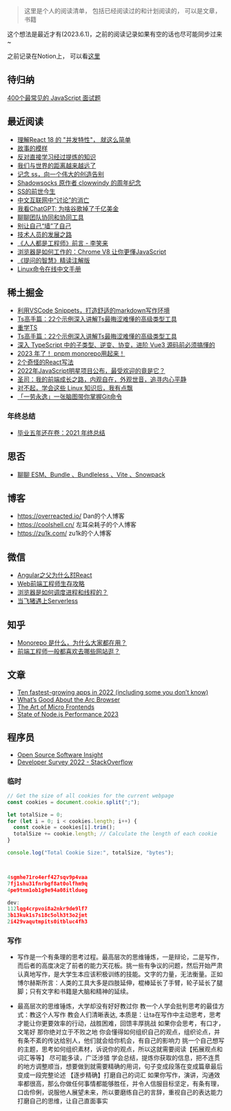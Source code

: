 > 这里是个人的阅读清单， 包括已经阅读过的和计划阅读的， 可以是文章，书籍

这个想法是最近才有(2023.6.1)，之前的阅读记录如果有空的话也尽可能同步过来~

之前记录在Notion上， 可以看[这里](https://www.notion.so/keq/2369e459412f45a7a7774def32277905)

## 待归纳
[400个最常见的 JavaScript 面试题 ](https://www.nowcoder.com/discuss/1079040)


## 最近阅读

- [理解React 18 的 "并发特性"， 就这么简单](https://juejin.cn/post/7236594708314619963?share_token=24d49fc6-198c-4ec3-8b6b-d8ec0852a920)
- [故事的模样](https://www.jianshu.com/p/848998bc8570)
- [反对直接学习经过提炼的知识](https://zu1k.com/posts/thinking/knowledge-refining/)
- [我们与世界的距离越来越远了](https://acgmiao.com/post/end_of_shadowsocks/)
- [记念 ss，向一个伟大的创造告别](https://www.starduster.me/2015/08/21/say-goodbye-to-ss/)
- [Shadowsocks 原作者 clowwindy 的周年纪念](https://blog.starryvoid.com/archives/86.html)
- [SS的前世今生](https://shadowsockshelp.github.io/Shadowsocks/Shadowsocks-wiki.html)
- [中文互联网中“讨论”的消亡](https://www.gcores.com/articles/121924)
- [我看ChatGPT: 为啥谷歌掉了千亿美金](https://coolshell.cn/articles/22398.html)
- [聊聊团队协同和协同工具](https://coolshell.cn/articles/22298.html)
- [别让自己“墙”了自己](https://coolshell.cn/articles/20276.html)
- [技术人员的发展之路](https://coolshell.cn/articles/17583.html)
- [《人人都是工程师》前言 - 李笑来]( https://podcasts.apple.com/cn/podcast/%E6%9D%8E%E7%AC%91%E6%9D%A5-%E4%BA%BA%E4%BA%BA%E9%83%BD%E6%98%AF%E5%B7%A5%E7%A8%8B%E5%B8%88/id1131643037)
- [浏览器是如何工作的：Chrome V8 让你更懂JavaScript](https://king-hcj.github.io/2020/10/05/google-v8/)
- [《提问的智慧》精读注解版](https://ld246.com/article/1536377163156)
- [Linux命令在线中文手册](http://linux.51yip.com/)

## 稀土掘金

- [利用VSCode Snippets，打造舒适的markdown写作环境](https://juejin.cn/post/7238230111941394488?share_token=6ffd01d0-72e3-4166-b515-97ad34992a3e)
- [Ts高手篇：22个示例深入讲解Ts最晦涩难懂的高级类型工具](https://juejin.cn/post/6994102811218673700)
- [重学TS](https://juejin.cn/post/7211358106629750841)
- [Ts高手篇：22个示例深入讲解Ts最晦涩难懂的高级类型工具](https://juejin.cn/post/6994102811218673700#comment)
- [深入 TypeScript 中的子类型、逆变、协变，进阶 Vue3 源码前必须搞懂的](https://juejin.cn/post/6855517117778198542#comment)
- [2023 年了！ pnpm monorepo用起来！](https://juejin.cn/post/7184392660939964474?share_token=53ea67e2-d1c6-45e4-ad90-ec26b139e8ca)
- [2个奇怪的React写法](https://juejin.cn/post/7210048692623114298?share_token=1d81ed19-2c07-42cb-af24-8e17a2ac5c07)
- [2022年JavaScript明星项目公布，最受欢迎的竟是它？](https://juejin.cn/post/7185760633369919549?share_token=9d7d9cc2-5c00-472a-8209-51a451c46485)
- [圣司：我的前端成长之路，内观自在，外观世音，追寻内心平静](https://mp.weixin.qq.com/s/yjAzgpBpLUrAKgIZd__sNg)
- [对不起，学会这些 Linux 知识后，我有点飘](https://juejin.cn/post/6881755746216706062#heading-1)
- [「一劳永逸」一张脑图带你掌握Git命令](https://juejin.cn/post/6869519303864123399)

### 年终总结
- [毕业五年还在卷：2021 年终总结](https://juejin.cn/post/7047297591138058277)

## 思否
- [聊聊 ESM、Bundle 、Bundleless 、Vite 、Snowpack](https://segmentfault.com/a/1190000025137845)


## 博客

- https://overreacted.io/  Dan的个人博客
- https://coolshell.cn/ 左耳朵耗子的个人博客
- https://zu1k.com/   zu1k的个人博客


## 微信

- [Angular之父为什么怼React](https://mp.weixin.qq.com/s/MSQcDUyOHZLs9xNn6Nob4g)
- [Web前端工程师生存攻略](https://mp.weixin.qq.com/s/JnDO0Uv0_qAB8K0AuYrz_Q)
- [浏览器是如何调度进程和线程的？](https://mp.weixin.qq.com/s?__biz=Mzk0MDMwMzQyOA%3D%3D&mid=2247490542&idx=1&sn=d2c25370f8d942b16749d9052872d7ea&source=41#wechat_redirect)
- [当飞猪遇上Serverless](https://mp.weixin.qq.com/s/e86uMiwCaVTLScEOs7yH4Q)


## 知乎
- [ Monorepo 是什么，为什么大家都在用？](https://zhuanlan.zhihu.com/p/77577415)
- [前端工程师一般都喜欢去哪些网站逛？](https://www.zhihu.com/question/28478379/answer/2813314123)


## 文章

- [Ten fastest-growing apps in 2022 (including some you don’t know)](https://blog.curiosity.ai/ten-fastest-growing-apps-in-2022-including-some-you-dont-know-c177e46cc5f1)
- [What’s Good About the Arc Browser](https://chriscoyier.net/2022/12/08/whats-good-about-the-arc-browser/)
- [The Art of Micro Frontends](https://medium.com/sysco-labs/the-art-of-micro-frontends-5184065ab74b)
- [State of Node.js Performance 2023](https://blog.rafaelgss.dev/state-of-nodejs-performance-2023)


## 程序员

- [Open Source Software Insight](https://ossinsight.io/)
- [Developer Survey 2022 - StackOverflow](https://survey.stackoverflow.co/2022/)


### 临时




```js
// Get the size of all cookies for the current webpage
const cookies = document.cookie.split(";");

let totalSize = 0;
for (let i = 0; i < cookies.length; i++) {
  const cookie = cookies[i].trim();
  totalSize += cookie.length; // Calculate the length of each cookie
}

console.log("Total Cookie Size:", totalSize, "bytes");



4sgmhe71ro4erf427sqv9p4vaa  
7fj1shu31fnrbgf8at0olfhm9q  
4pe9tnm1ob1g9e94a08itldueg

dev:
112lqg4crpvoi8a2nkr9de9lf7
3b13kuk1s7s18c5olh3t3o2jmt
2i429vaqutmpits0itbluc4fh3
```



### 写作

- 写作是一个有条理的思考过程。最高层次的思维锤炼，一是辩论，二是写作，而后者的高度决定了前者的能力天花板。挑一些有争议的问题，然后开始严肃认真地写作，是大学生本应该积极训练的技能。文字的力量，无法衡量。正如博尔赫斯所言：人类的工具大多是四肢延伸，棍棒延长了手臂，轮子延长了腿脚；只有文字和书籍是大脑和精神的延续。

- 最高层次的思维锤炼，大学却没有好好教过你
	教一个人学会批判思考的最佳方式：教这个人写作
	教会人们清晰表达, 本质是：让ta在写作中主动思考，思考才能让你更要效率的行动，战胜困难，回馈丰厚挑战
	如果你会思考，有口才，文笔好 那你绝对立于不败之地
	你会懂得如何组织自己的观点，组织论点，并有条不紊的传达给别人，他们就会给你机会，有自己的影响力
	挑一个自己想写的主题，思考如何组织素材，诉说你的观点，所以这就需要阅读【拓展观点和词汇等等】 尽可能多读，广泛涉猎 
	学会总结，提炼你获取的信息，把不连贯的地方调整顺当，想要做到就需要精确的用词，句子变成段落在变成篇章最后变成一段完整论述 【逐步精确】打磨自己的词汇
	如果你写作，演讲，沟通效率都很高，那么你做任何事情都能够胜任，并令人信服目标坚定，有条有理，口齿伶俐，说服他人展望未来，所以要磨练自己的言辞，重视自己的表达能力
	打磨自己的思维，让自己直面事实
